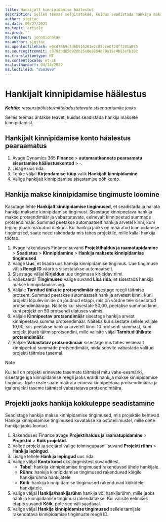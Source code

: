 ```yaml
---
title: Hankijalt kinnipidamise häälestus
description: Selles teemas selgitatakse, kuidas seadistada hankija maksete kinnipidamist.
author: sigitac
ms.date: 09/27/2021
ms.topic: article
ms.prod: ''
ms.reviewer: johnmichalak
ms.author: sigitac
ms.openlocfilehash: e0cd7669c7d6b916261e2c85cce0f24ff241a075
ms.sourcegitcommit: c0792bd65d92db25e0e8864879a19c4b93efb10c
ms.translationtype: MT
ms.contentlocale: et-EE
ms.lasthandoff: 04/14/2022
ms.locfileid: "8583699"
---
```

# <a name="set-up-vendor-retention"></a>Hankijalt kinnipidamise häälestus

_**Kehtib:** ressursipõhiste/mitteladustatavate stsenaariumite jaoks_

Selles teemas antakse teavet, kuidas seadistada hankija maksete kinnipidamist.

## <a name="set-up-a-vendor-retention-account-in-general-ledger"></a>Hankijalt kinnipidamise konto häälestus pearaamatus

1. Avage Dynamics 365 **Finance** > **automaatkannete pearaamatu sisestamise häälestuskontod** > **·**.
2. Lisage uus rida.
3. Tehke väljal **Kirjendamise tüüp** valik **Hankijalt kinnipidamine**.
4. Valige hankijalt kinnipidamise sisestamise põhikonto.

## <a name="create-vendor-retention-terms"></a>Hankija makse kinnipidamise tingimuste loomine

Kasutage lehte **Hankijalt kinnipidamise tingimused**, et seadistada ja hallata hankija maksete kinnipidamise tingimusi. Sisestage kinnipeetava hankija makse protsendimäär ja vabastatavate, eelnevalt kinnipeetud summade protsendimäär. Summad peetakse automaatselt hankija arvetel kinni, kuni leping jõuab määratud olekuni. Kui hankija jaoks on määratud kinnipidamise tingimused, saate need rakendada mis tahes projektile, mille kallal hankija töötab.

1. Avage rakenduses Finance suvand **Projektihaldus ja raamatupidamine** > **Seadistus** > **Kinnipidamine** > **Hankija maksete kinnipidamise tingimused**.
2. Valige **Uus**, et lisada uus hankija kinnipidamise tingimus. Uue tingimuse välja **Reegli ID** väärtus sisestatakse automaatselt. 
3. Sisestage väljal **Kirjeldus** uue tingimuse kirjeldav nimi.
4. Vahekaardil **Tingimused** valige suvand **Lisa rida**, et sisestada hankija makse kinnipidamise aeg.
5. Väljale **Tarnitud ühikute protsendimäär** sisestage reegli täitmise protsent. Summad peetakse automaatselt hankija arvetest kinni, kuni projekti lõpuleviimine on jõudnud etappi, mis on võrdne teie sisestatud protsendimääraga. Näiteks kui sisestate 50,00, peetakse summad kinni, kuni projekt on 50 protsendi ulatuses valmis.
6. Väljale **Kinnipeetav protsendimäär** sisestage hankija arvest kinnipeetava summa protsendimäär. Näiteks kui sisestate sellele väljale 10,00, siis peetakse hankija arvetelt kinni 10 protsenti summast, kuni projekt jõuab täitmisprotsendini, mille valisite väljal **Tarnitud ühikute protsendimäär**.
7. Väljale **Vabastatav protsendimäär** sisestage mis tahes eelnevalt kinnipeetud summade protsendimäär, mida soovite vabastada valitud projekti täitmise tasemel.

> [!NOTE]
> Kui teil on projekti erinevate tasemete täitmisel mitu vahe-eesmärki, sisestage iga kinnipidamise reegli jaoks eraldi hankija makse kinnipidamise tingimus. Igale reale saate määrata erineva kinnipeetava protsendimäära ja iga projekti taseme täitmisel vabastatava protsendimäära.

## <a name="set-up-a-vendor-agreement-for-the-project"></a>Projekti jaoks hankija kokkuleppe seadistamine

Seadistage hankija makse kinnipidamise tingimused, mis projektile kehtivad. Hankija kinnipidamise tingimused kuvatakse ka ostutellimustel, mille olete hankija jaoks loonud.

1. Rakenduses Finance avage **Projektihaldus ja raamatupidamine** > **Projektid** > **Kõik projektid**. 
2. Valige projekt ja seejärel valige toimingupaanil suvand **Projekti rühm** > **Hankija lepingud**.
3. Lisage lehele **Hankija lepingud** uus rida.
4. Valige väljal **Konto kood** üks järgmistest suvanditest.
   - **Tabel**: hankija kinnipidamise tingimused rakenduvad ühele hankijale.
   - **Rühm**: hankija kinnipidamise tingimused rakenduvad kõigile hankijarühma hankijatele.
   - **Kõik**: hankija kinnipidamise tingimused rakenduvad kõikidele hankijatele.
5. Valige väljal **Hankija/hankijarühm** hankija või hankijarühm, mille jaoks hankija kinnipidamise tingimusi rakendatakse. Kui valisite eelmises etapis suvandi **Kõik**, pole see väli saadaval.
6. Valige väljal **Hankija kinnipidamise tingimused** sellele tarnijale rakendatava kinnipidamise tingimuste reegli ID.

